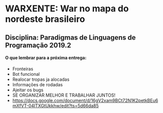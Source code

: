 # WARXENTE: War no mapa do nordeste brasileiro
## Disciplina: Paradigmas de Linguagens de Programação 2019.2
#### O que lembrar para a próxima entrega:

- Fronteiras
- Bot funcional
- Realocar tropas ja alocadas
- Informações de rodadas
- Ajeitar os bugs
- SE ORGANIZAR MELHOR E TRABALHAR JUNTOS!
- https://docs.google.com/document/d/16gV2xam9BCt72N1K2petkBEu6mXfVT-04ITXGtUkkhw/edit?ts=5d66da85
